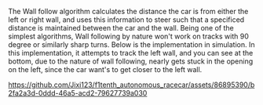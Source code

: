 The Wall follow algorithm calculates the distance the car is from either the left or right wall, and uses this information to steer such that a specificed distance is maintained between the car and the wall. 
Being one of the simplest algorithms, Wall following by nature won't work on tracks with 90 degree or similarly sharp turns. Below is the implementation in simulation. In this implementation, it attempts to track the left wall, 
and you can see at the bottom, due to the nature of wall following, nearly gets stuck in the opening on the left, since the car want's to get closer to the left wall. 

https://github.com/Jixi123/f1tenth_autonomous_racecar/assets/86895390/b2fa2a3d-0ddd-46a5-acd2-79627739a030


